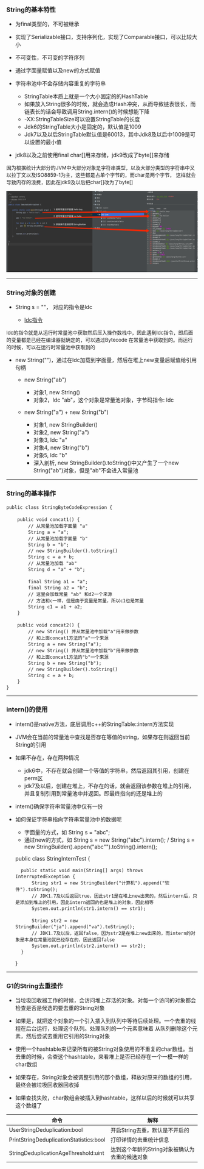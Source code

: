 ### String的基本特性

- 为final类型的，不可被继承
  
- 实现了Serializable接口，支持序列化，实现了Comparable接口，可以比较大小

- 不可变性，不可变的字符序列

- 通过字面量赋值以及new的方式赋值

- 字符串池中不会存储内容重复的字符串

  - StringTable本质上就是一个大小固定的的HashTable
  - 如果放入String很多的时候，就会造成Hash冲突，从而导致链表很长，而链表长的话会导致调用String.intern()的时候想能下降
  - -XX:StringTableSize可以设置StringTable的长度
  - Jdk6的StringTable大小是固定的，默认值是1009
  - Jdk7以及以后StringTable默认值是60013，其中Jdk8及以后中1009是可以设置的最小值

- jdk8以及之前使用final char[]用来存储，jdk9改成了byte[]来存储

<span style="font-size: small;">
  因为根据统计大部分的JVM中大部分对象是字符串类型，以及大部分类型的字符串中又以拉丁文以及ISO8859-1为主，这些都是占单个字节的，而char是两个字节，
  这样就会导致内存的浪费，因此在jdk9及以后把char[]改为了byte[]
</span>

![jvm_string_immutable.png](../../Images/jvm_string_immutable.png)

---

### String对象的创建

- String s = ""， 对应的指令是ldc

  - [ldc指令](https://docs.oracle.com/javase/specs/jvms/se8/html/jvms-6.html#jvms-6.5.ldc)

<span style="font-size: small;">
  ldc的指令就是从运行时常量池中获取然后压入操作数栈中，因此遇到ldc指令，即后面的变量都是已经在编译器就确定的，可以通过Bytecode
  在常量池中获取到的。而运行的时候，可以在运行时常量池中获取到的
</span>

- new String("")，通过在ldc加载到字面量，然后在堆上new变量后赋值给引用句柄

  - new String("ab")

    - 对象1, new String()
    - 对象2，ldc "ab"，这个对象是常量池对象，字节码指令: ldc

  - new String("a") + new String("b")

    - 对象1, new StringBuilder()
    - 对象2, new String("a")
    - 对象3, ldc "a"
    - 对象4, new String("b")
    - 对象5, ldc "b"
    - 深入剖析, new StringBuilder().toString()中又产生了一个new String("ab")对象，但是"ab"不会进入常量池

---

### String的基本操作

    public class StringByteCodeExpression {

        public void concat1() {
            // 从常量池加载字面量 "a"
            String a = "a";
            // 从常量池加载字面量 "b"
            String b = "b";
            // new StringBuilder().toString()
            String c = a + b;
            // 从常量池加载 "ab"
            String d = "a" + "b";
    
            final String a1 = "a";
            final String a2 = "b";
            // 这里会加载常量 "ab" 和d2一个来源
            // 方法和c一样，但是由于变量是常量，所以c1也是常量
            String c1 = a1 + a2;
        }
    
        public void concat2() {
            // new String() 并从常量池中加载"a"用来做参数
            // 和上面concat1方法的"a"一个来源
            String a = new String("a");
            // new String() 并从常量池中加载"b"用来做参数
            // 和上面concat1方法的"b"一个来源
            String b = new String("b");
            // new StringBuilder().toString()
            String c = a + b;
        }
    }

---

### intern()的使用

- intern()是native方法，底层调用c++的StringTable::intern方法实现

- JVM会在当前的常量池中查找是否存在等值的string，如果存在则返回当前String的引用

- 如果不存在，存在两种情况
  
  - jdk6中，不存在就会创建一个等值的字符串，然后返回其引用，创建在perm区
  - jdk7及以后，创建在堆上，不存在的话，就会返回该参数在堆上的引用，并且复制引用到常量池中并返回。即最终指向的还是堆上的
  
- intern()确保字符串常量池中仅有一份

- 如何保证字符串指向字符串常量池中的数据呢
    
    - 字面量的方式，如 String s = "abc";
    - 通过new的方式，如 String s = new String("abc").intern(); / String s = new StringBuilder().appen("abc"").toString().intern();

    
    public class StringInternTest {
    
        public static void main(String[] args) throws InterruptedException {
            String str1 = new StringBuilder("计算机").append("软件").toString();
            // JDK1.7及以后返回true，因此str1是在堆上new出来的，然后intern后，只是添加到堆上的引用，因此intern返回的也是堆上的对象，因此相等
            System.out.println(str1.intern() == str1);
    
            String str2 = new StringBuilder("ja").append("va").toString();
            // JDK1.7及以后，返回false，因为str2是在堆上new出来的，而intern的对象是本身在常量池就已经存在的，因此返回false
            System.out.println(str2.intern() == str2);
        }
    }

---

### G1的String去重操作

- 当垃圾回收器工作的时候，会访问堆上存活的对象。对每一个访问的对象都会检查是否是候选的要去重的String对象
  
- 如果是，就把这个对象的一个引入插入到队列中等待后续处理。一个去重的线程在后台运行，处理这个队列。处理队列的一个元素意味着
从队列删除这个元素，然后尝试去重用它引用的String对象
  
- 使用一个hashtable来记录所有的被String对象使用的不重复的char数组。当去重的时候，会查这个hashtable，来看堆上是否已经存在一个一模一样的char数组

- 如果存在，String对象会被调整引用的那个数组，释放对原来的数组的引用，最终会被垃圾回收器回收掉

- 如果查找失败，char数组会被插入到hashtable，这样以后的时候就可以共享这个数组了

命令 | 解释
----|----
UserStringDeduplication:bool | 开启String去重，默认是不开启的
PrintStringDeduplicationStatistics:bool | 打印详情的去重统计信息
StringDeduplicationAgeThreshold:uint | 达到这个年龄的String对象被确认为去重的候选对象

